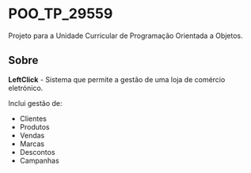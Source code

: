 # POO_TP_29559
Projeto para a Unidade Curricular de Programação Orientada a Objetos.

## Sobre
**LeftClick** - Sistema que permite a gestão de uma loja de comércio eletrónico.

Inclui gestão de:
- Clientes
- Produtos
- Vendas
- Marcas
- Descontos
- Campanhas


